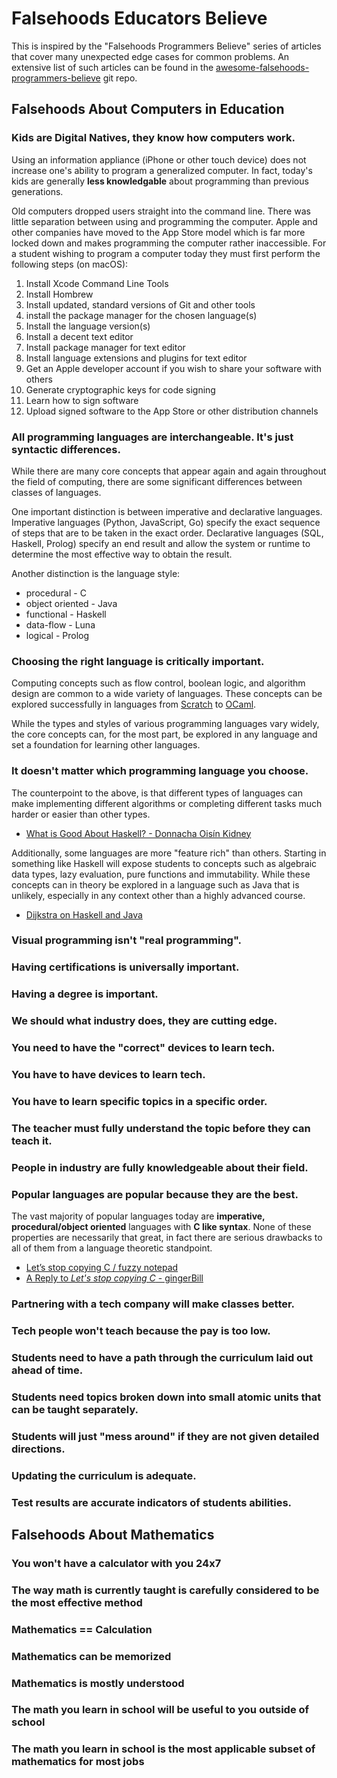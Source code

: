 # Falsehoods Educators Believe

This is inspired by the "Falsehoods Programmers Believe" series of articles that cover many unexpected edge cases for common problems. An extensive list of such articles can be found in the [awesome-falsehoods-programmers-believe](https://github.com/spickermann/awesome-falsehoods-programmers-believe) git repo.

## Falsehoods About Computers in Education

### Kids are Digital Natives, they know how computers work.

Using an information appliance (iPhone or other touch device) does not increase one's ability to program a generalized computer. In fact, today's kids are generally **less knowledgable** about programming than previous generations.

Old computers dropped users straight into the command line. There was little separation between using and programming the computer. Apple and other companies have moved to the App Store model which is far more locked down and makes programming the computer rather inaccessible. For a student wishing to program a computer today they must first perform the following steps (on macOS):

1. Install Xcode Command Line Tools
2. Install Hombrew
3. Install updated, standard versions of Git and other tools
4. install the package manager for the chosen language(s)
5. Install the language version(s)
6. Install a decent text editor
7. Install package manager for text editor
8. Install language extensions and plugins for text editor
9. Get an Apple developer account if you wish to share your software with others
10. Generate cryptographic keys for code signing
11. Learn how to sign software
12. Upload signed software to the App Store or other distribution channels

### All programming languages are interchangeable. It's just syntactic differences.

While there are many core concepts that appear again and again throughout the field of computing, there are some significant differences between classes of languages.

One important distinction is between imperative and declarative languages. Imperative languages (Python, JavaScript, Go) specify the exact sequence of steps that are to be taken in the exact order. Declarative languages (SQL, Haskell, Prolog) specify an end result and allow the system or runtime to determine the most effective way to obtain the result.

Another distinction is the language style:

* procedural - C
* object oriented - Java
* functional - Haskell
* data-flow - Luna
* logical - Prolog

### Choosing the right language is critically important.

Computing concepts such as flow control, boolean logic, and algorithm design are common to a wide variety of languages. These concepts can be explored successfully in languages from [Scratch](https://scratch.mit.edu/) to [OCaml](https://ocaml.org/).

While the types and styles of various programming languages vary widely, the core concepts can, for the most part, be explored in any language and set a foundation for learning other languages.

### It doesn't matter which programming language you choose.

The counterpoint to the above, is that different types of languages can make implementing different algorithms or completing different tasks much harder or easier than other types.

* [What is Good About Haskell? - Donnacha Oisín Kidney](https://doisinkidney.com/posts/2019-10-02-what-is-good-about-haskell.html)

Additionally, some languages are more "feature rich" than others. Starting in something like Haskell will expose students to concepts such as algebraic data types, lazy evaluation, pure functions and immutability. While these concepts can in theory be explored in a language such as Java that is unlikely, especially in any context other than a highly advanced course.

* [Dijkstra on Haskell and Java](https://chrisdone.com/posts/dijkstra-haskell-java/)

### Visual programming isn't "real programming".

### Having certifications is universally important.

### Having a degree is important.

### We should what industry does, they are cutting edge.

### You need to have the "correct" devices to learn tech.

### You have to have devices to learn tech.

### You have to learn specific topics in a specific order.

### The teacher must fully understand the topic before they can teach it.

### People in industry are fully knowledgeable about their field.

### Popular languages are popular because they are the best.

The vast majority of popular languages today are **imperative, procedural/object oriented** languages with **C like syntax**. None of these properties are necessarily that great, in fact there are serious drawbacks to all of them from a language theoretic standpoint.

* [Let’s stop copying C / fuzzy notepad](https://eev.ee/blog/2016/12/01/lets-stop-copying-c/)
* [A Reply to _Let's stop copying C_ - gingerBill](https://www.gingerbill.org/article/2020/01/25/a-reply-to-lets-stop-copying-c/)

### Partnering with a tech company will make classes better.

### Tech people won't teach because the pay is too low.

### Students need to have a path through the curriculum laid out ahead of time.

### Students need topics broken down into small atomic units that can be taught separately.

### Students will just "mess around" if they are not given detailed directions.

### Updating the curriculum is adequate.

### Test results are accurate indicators of students abilities.

## Falsehoods About Mathematics

### You won't have a calculator with you 24x7

### The way math is currently taught is carefully considered to be the most effective method

### Mathematics == Calculation

### Mathematics can be memorized

### Mathematics is mostly understood

### The math you learn in school will be useful to you outside of school

### The math you learn in school is the most applicable subset of mathematics for most jobs
